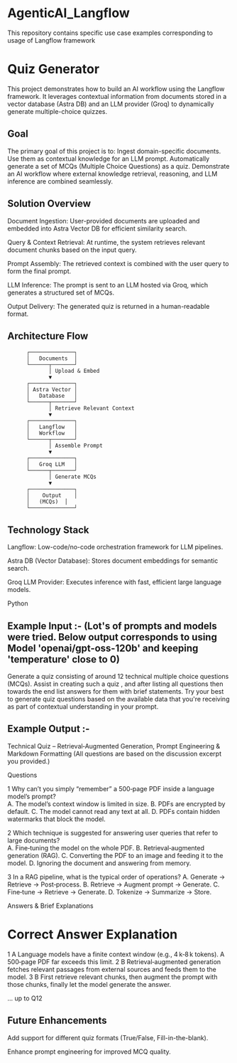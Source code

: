 # AgenticAI_Langflow
This repository contains specific use case examples corresponding to usage of Langflow framework

# Quiz Generator
This project demonstrates how to build an AI workflow using the Langflow framework. It leverages contextual information from documents stored in a vector database (Astra DB) and an LLM provider (Groq) to dynamically generate multiple-choice quizzes.

## Goal
The primary goal of this project is to:
Ingest domain-specific documents.
Use them as contextual knowledge for an LLM prompt.
Automatically generate a set of MCQs (Multiple Choice Questions) as a quiz.
Demonstrate an AI workflow where external knowledge retrieval, reasoning, and LLM inference are combined seamlessly.

## Solution Overview
Document Ingestion: User-provided documents are uploaded and embedded into Astra Vector DB for efficient similarity search.

Query & Context Retrieval: At runtime, the system retrieves relevant document chunks based on the input query.

Prompt Assembly: The retrieved context is combined with the user query to form the final prompt.

LLM Inference: The prompt is sent to an LLM hosted via Groq, which generates a structured set of MCQs.

Output Delivery: The generated quiz is returned in a human-readable format.

## Architecture Flow
          ┌──────────────┐
          │   Documents  │
          └──────┬───────┘
                 │ Upload & Embed
                 ▼
          ┌──────────────┐
          │ Astra Vector │
          │   Database   │
          └──────┬───────┘
                 │ Retrieve Relevant Context
                 ▼
          ┌──────────────┐
          │   Langflow   │
          │   Workflow   │
          └──────┬───────┘
                 │ Assemble Prompt
                 ▼
          ┌──────────────┐
          │   Groq LLM   │
          └──────┬───────┘
                 │ Generate MCQs
                 ▼
          ┌──────────────┐
          │    Output    │
          │   (MCQs)  │
          └──────────────┘


## Technology Stack

Langflow: Low-code/no-code orchestration framework for LLM pipelines.

Astra DB (Vector Database): Stores document embeddings for semantic search.

Groq LLM Provider: Executes inference with fast, efficient large language models.

Python

## Example Input :- (Lot's of prompts and models were tried. Below output corresponds to using Model 'openai/gpt-oss-120b' and keeping 'temperature' close to 0)

Generate a quiz consisting of around 12 technical multiple choice questions (MCQs). Assist in creating such a quiz , and after listing all questions then towards the end list answers for them with brief statements. Try your best to generate quiz questions based on the available data that you're receiving as part of contextual understanding in your prompt.


## Example Output :-

Technical Quiz – Retrieval‑Augmented Generation, Prompt Engineering & Markdown Formatting
(All questions are based on the discussion excerpt you provided.)

Questions

1	Why can’t you simply “remember” a 500‑page PDF inside a language model’s prompt?	
A. The model’s context window is limited in size.
B. PDFs are encrypted by default.
C. The model cannot read any text at all.
D. PDFs contain hidden watermarks that block the model.

2	Which technique is suggested for answering user queries that refer to large documents?	
A. Fine‑tuning the model on the whole PDF.
B. Retrieval‑augmented generation (RAG).
C. Converting the PDF to an image and feeding it to the model.
D. Ignoring the document and answering from memory.

3	In a RAG pipeline, what is the typical order of operations?	
A. Generate → Retrieve → Post‑process.
B. Retrieve → Augment prompt → Generate.
C. Fine‑tune → Retrieve → Generate.
D. Tokenize → Summarize → Store.

Answers & Brief Explanations
#	Correct Answer	Explanation
1	A	Language models have a finite context window (e.g., 4 k‑8 k tokens). A 500‑page PDF far exceeds this limit.
2	B	Retrieval‑augmented generation fetches relevant passages from external sources and feeds them to the model.
3	B	First retrieve relevant chunks, then augment the prompt with those chunks, finally let the model generate the answer.


... up to Q12


## Future Enhancements

Add support for different quiz formats (True/False, Fill-in-the-blank).

Enhance prompt engineering for improved MCQ quality.



